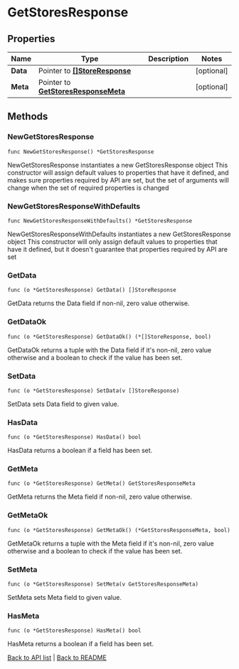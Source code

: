 # GetStoresResponse

## Properties

Name | Type | Description | Notes
------------ | ------------- | ------------- | -------------
**Data** | Pointer to [**[]StoreResponse**](StoreResponse.md) |  | [optional] 
**Meta** | Pointer to [**GetStoresResponseMeta**](GetStoresResponseMeta.md) |  | [optional] 

## Methods

### NewGetStoresResponse

`func NewGetStoresResponse() *GetStoresResponse`

NewGetStoresResponse instantiates a new GetStoresResponse object
This constructor will assign default values to properties that have it defined,
and makes sure properties required by API are set, but the set of arguments
will change when the set of required properties is changed

### NewGetStoresResponseWithDefaults

`func NewGetStoresResponseWithDefaults() *GetStoresResponse`

NewGetStoresResponseWithDefaults instantiates a new GetStoresResponse object
This constructor will only assign default values to properties that have it defined,
but it doesn't guarantee that properties required by API are set

### GetData

`func (o *GetStoresResponse) GetData() []StoreResponse`

GetData returns the Data field if non-nil, zero value otherwise.

### GetDataOk

`func (o *GetStoresResponse) GetDataOk() (*[]StoreResponse, bool)`

GetDataOk returns a tuple with the Data field if it's non-nil, zero value otherwise
and a boolean to check if the value has been set.

### SetData

`func (o *GetStoresResponse) SetData(v []StoreResponse)`

SetData sets Data field to given value.

### HasData

`func (o *GetStoresResponse) HasData() bool`

HasData returns a boolean if a field has been set.

### GetMeta

`func (o *GetStoresResponse) GetMeta() GetStoresResponseMeta`

GetMeta returns the Meta field if non-nil, zero value otherwise.

### GetMetaOk

`func (o *GetStoresResponse) GetMetaOk() (*GetStoresResponseMeta, bool)`

GetMetaOk returns a tuple with the Meta field if it's non-nil, zero value otherwise
and a boolean to check if the value has been set.

### SetMeta

`func (o *GetStoresResponse) SetMeta(v GetStoresResponseMeta)`

SetMeta sets Meta field to given value.

### HasMeta

`func (o *GetStoresResponse) HasMeta() bool`

HasMeta returns a boolean if a field has been set.


[Back to API list](../README.md#documentation-for-api-endpoints) | [Back to README](../README.md)
